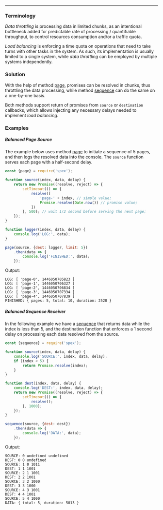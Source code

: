 ---

### Terminology

*Data throttling* is processing data in limited chunks, as an intentional bottleneck added for predictable rate of processing /
quantifiable throughput, to control resources consumption and/or a traffic quota.  
 
*Load balancing* is enforcing a time quota on operations that need to take turns with other tasks in the system.
As such, its implementation is usually limited to a single system, while *data throttling* can be employed by multiple systems independently.

### Solution

With the help of method [page], promises can be resolved in chunks, thus throttling the data processing, while method [sequence] can do the same
on a one-by-one basis. 
 
Both methods support return of promises from `source` or `destination` callbacks, which allows injecting any necessary
delays needed to implement *load balancing*.

### Examples

##### Balanced Page Source

The example below uses method [page] to initiate a sequence of 5 pages, and then logs the resolved data into the console.
The `source` function serves each page with a half-second delay.

```js
const {page} = require('spex');

function source(index, data, delay) {
    return new Promise((resolve, reject) => {
        setTimeout(() => {
            resolve([
                'page-' + index, // simple value;
                Promise.resolve(Date.now()) // promise value;
            ])
        }, 500); // wait 1/2 second before serving the next page;
    });
}

function logger(index, data, delay) {
    console.log('LOG:', data);
}

page(source, {dest: logger, limit: 5})
    .then(data => {
        console.log('FINISHED:', data);
    });
```

Output:

```
LOG: [ 'page-0', 1446050705823 ]
LOG: [ 'page-1', 1446050706327 ]
LOG: [ 'page-2', 1446050706834 ]
LOG: [ 'page-3', 1446050707334 ]
LOG: [ 'page-4', 1446050707839 ]
FINISHED: { pages: 5, total: 10, duration: 2520 }
```

##### Balanced Sequence Receiver

In the following example we have a [sequence] that returns data while the index is less than 5, and the
destination function that enforces a 1 second delay on processing each data resolved from the source.
 
```js 
const {sequence} = require('spex');

function source(index, data, delay) {
    console.log('SOURCE:', index, data, delay);
    if (index < 5) {
        return Promise.resolve(index);
    }
}

function dest(index, data, delay) {
    console.log('DEST:', index, data, delay);
    return new Promise((resolve, reject) => {
        setTimeout(() => {
            resolve();
        }, 1000);
    });
}

sequence(source, {dest: dest})
    .then(data => {
        console.log('DATA:', data);
    });
```

Output:

```
SOURCE: 0 undefined undefined
DEST: 0 0 undefined
SOURCE: 1 0 1011
DEST: 1 1 1001
SOURCE: 2 1 1001
DEST: 2 2 1001
SOURCE: 3 2 1000
DEST: 3 3 1000
SOURCE: 4 3 1001
DEST: 4 4 1001
SOURCE: 5 4 1000
DATA: { total: 5, duration: 5013 }
```

[page]:http://vitaly-t.github.io/spex/global.html#page
[sequence]:http://vitaly-t.github.io/spex/global.html#sequence
